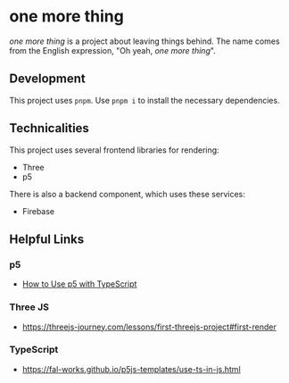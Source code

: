 # one more thing

_one more thing_ is a project about leaving things behind. The name comes from the English expression, "Oh yeah, _one more thing_".

## Development

This project uses `pnpm`. Use `pnpm i` to install the necessary dependencies.

## Technicalities

This project uses several frontend libraries for rendering:

- Three
- p5

There is also a backend component, which uses these services:

- Firebase

## Helpful Links

### p5

- [How to Use p5 with TypeScript](https://dev.to/tendonnman/how-to-use-p5js-with-typescript-and-webpack-57ae)

### Three JS

- <https://threejs-journey.com/lessons/first-threejs-project#first-render>

### TypeScript

- <https://fal-works.github.io/p5js-templates/use-ts-in-js.html>

